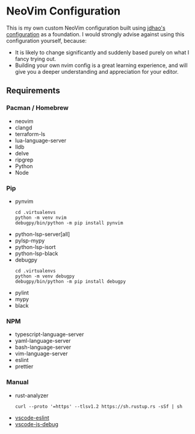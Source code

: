 # NeoVim Configuration

This is my own custom NeoVim configuration built using [jdhao's configuration](https://github.com/jdhao/nvim-config) as a foundation.
I would strongly advise against using this configuration yourself, because:
- It is likely to change significantly and suddenly based purely on what I fancy trying out.
- Building your own nvim config is a great learning experience, and will give you a deeper understanding and appreciation for your editor.

## Requirements
### Pacman / Homebrew
- neovim
- clangd
- terraform-ls
- lua-language-server
- lldb
- delve
- ripgrep
- Python
- Node

### Pip
- pynvim
    ```
    cd .virtualenvs
    python -m venv nvim
    debugpy/bin/python -m pip install pynvim
    ```
- python-lsp-server[all]
- pylsp-mypy
- python-lsp-isort
- python-lsp-black
- debugpy
    ```
    cd .virtualenvs
    python -m venv debugpy
    debugpy/bin/python -m pip install debugpy
    ```
- pylint
- mypy
- black

### NPM
- typescript-language-server
- yaml-language-server
- bash-language-server
- vim-language-server
- eslint
- prettier

### Manual
- rust-analyzer
    ```
    curl --proto '=https' --tlsv1.2 https://sh.rustup.rs -sSf | sh
    ```
- [vscode-eslint](https://github.com/microsoft/vscode-eslint)
- [vscode-js-debug](https://github.com/microsoft/vscode-js-debug)
